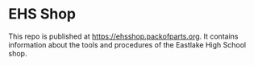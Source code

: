 # EHS Shop

This repo is published at https://ehsshop.packofparts.org. It contains information about the tools and procedures of
the Eastlake High School shop.
